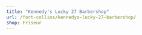 ```yaml
---
title: "Kennedy's Lucky 27 Barbershop"
url: /fort-collins/kennedys-lucky-27-barbershop/
shop: Friseur
---
```

